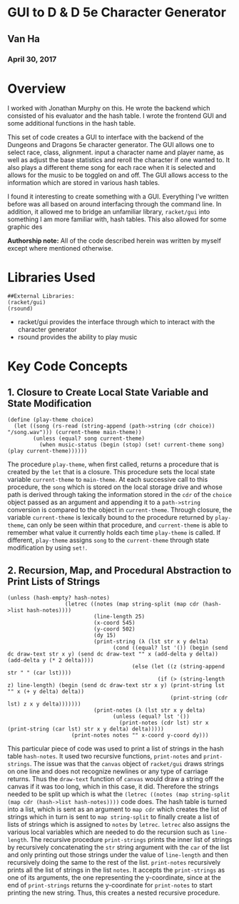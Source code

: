 # GUI to D & D 5e Character Generator

## Van Ha

### April 30, 2017

# Overview

I worked with Jonathan Murphy on this. He wrote the backend which consisted of his evaluator and the hash table. I wrote the frontend GUI and some additional functions in the hash table.

This set of code creates a GUI to interface with the backend of the Dungeons and Dragons 5e
character generator. The GUI allows one to select race, class, alignment. input a character
name and player name, as well as adjust the base statistics and reroll the character if one
wanted to. It also plays a different theme song for each race when it is selected and allows
for the music to be toggled on and off. The GUI allows access to the information which are stored in
various hash tables.

I found it interesting to create something with a GUI. Everything I've written before was all based on
around interfacing through the command line. In addition, it allowed me to bridge an unfamiliar library, ```racket/gui``` into something I am more familiar with, hash tables. This also allowed for some graphic des

**Authorship note:** All of the code described herein was written by myself except where mentioned otherwise.


# Libraries Used
```
##External Libraries:
(racket/gui)
(rsound)
```

* racket/gui provides the interface through which to interact with the character generator
* rsound provides the ability to play music

# Key Code Concepts

## 1. Closure to Create Local State Variable and State Modification

```
(define (play-theme choice)
  (let ((song (rs-read (string-append (path->string (cdr choice)) "/song.wav"))) (current-theme main-theme))
        (unless (equal? song current-theme)
          (when music-status (begin (stop) (set! current-theme song) (play current-theme))))))
```
The procedure ```play-theme```, when first called, returns a procedure that is created by the ```let``` that is a closure. This procedure sets the local state variable ```current-theme``` to ```main-theme```.
At each successive call to this procedure, the ```song``` which is stored on the local storage drive and whose
path is derived through taking the information stored in the ```cdr``` of the ```choice``` object passed as an argument
and appending it to a ```path->string``` conversion is compared to the object in ```current-theme```. Through closure, the variable ```current-theme``` is lexically bound to the procedure returned by ```play-theme```, can only be seen within that procedure, and ```current-theme``` is able to remember what value it currently holds each time ```play-theme``` is called. If different, ```play-theme``` assigns ```song``` to the ```current-theme``` through state modification by using ```set!```.


## 2. Recursion, Map, and Procedural Abstraction to Print Lists of Strings

```
(unless (hash-empty? hash-notes)
                  (letrec ((notes (map string-split (map cdr (hash->list hash-notes))))
                           (line-length 25)
                           (x-coord 545)
                           (y-coord 502)
                           (dy 15)
                           (print-string (λ (lst str x y delta)
                                 (cond ((equal? lst '()) (begin (send dc draw-text str x y) (send dc draw-text "" x (add-delta y delta)) (add-delta y (* 2 delta))))
                                       (else (let ((z (string-append str " " (car lst))))
                                               (if (> (string-length z) line-length) (begin (send dc draw-text str x y) (print-string lst "" x (+ y delta) delta))
                                                   (print-string (cdr lst) z x y delta)))))))
                           (print-notes (λ (lst str x y delta)
                                 (unless (equal? lst '())
                                   (print-notes (cdr lst) str x (print-string (car lst) str x y delta) delta)))))
                    (print-notes notes "" x-coord y-coord dy)))
```
This particular piece of code was used to print a list of strings in the hash table ```hash-notes```. It used two recursive
functions, ```print-notes``` and ```print-strings```. The issue was that the ```canvas``` object of ```racket/gui``` draws strings on one line and does not recognize newlines or any type of carriage returns. Thus the ```draw-text``` function of ```canvas``` would draw a string off the canvas if it was too long, which in this case, it did. Therefore the strings needed
to be split up which is what the ```(letrec ((notes (map string-split (map cdr (hash->list hash-notes))))``` code does. The hash table is turned into a list, which is sent as an argument to ```map cdr``` which creates the list of strings which in turn is sent to ```map string-split``` to finally create a list of lists of strings which is assigned to ```notes``` by ```letrec```. ```letrec``` also assigns the various local variables which are needed to do the recursion such as ```line-length```. The recursive procedure ```print-strings``` prints the inner list of strings by recursively concatenating the ```str``` string argument with the ```car``` of the list and only printing out those strings under the value of ```line-length``` and then recursively doing the same to the rest of the list. ```print-notes``` recursively prints all the list of strings in the list ```notes```. It accepts the ```print-strings``` as one of its arguments, the one representing the y-coordinate, since at the end of ```print-strings``` returns the y-coordinate for ```print-notes``` to start printing the new string. Thus, this creates a nested recursive procedure.


